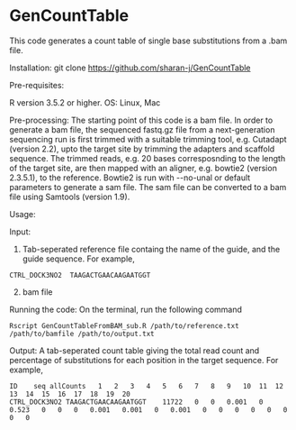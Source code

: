 # GenCountTable


This code generates a count table of single base substitutions from a .bam file.

Installation:
git clone https://github.com/sharan-j/GenCountTable

Pre-requisites:
  
  R version 3.5.2 or higher.
  OS: Linux, Mac

Pre-processing:
The starting point of this code is a bam file. 
In order to generate a bam file, the sequenced fastq.gz file from a next-generation sequencing run is first trimmed with a suitable trimming tool, e.g. Cutadapt (version 2.2), upto the target site by trimming the adapters and scaffold sequence. The trimmed reads, e.g. 20 bases corresposnding to the length of the target site, are then mapped with an aligner, e.g. bowtie2 (version 2.3.5.1), to the reference. Bowtie2 is run with --no-unal or default parameters to generate a sam file. The sam file can be converted to a bam file using Samtools (version 1.9).

Usage:

Input:
1. Tab-seperated reference file containg the name of the guide, and the guide sequence. For example,
  
  ```
  CTRL_DOCK3NO2  TAAGACTGAACAAGAATGGT
  ```

2. bam file
  
  
Running the code:
On the terminal, run the following command

```
Rscript GenCountTableFromBAM_sub.R /path/to/reference.txt /path/to/bamfile /path/to/output.txt
```

Output:
A tab-seperated count table giving the total read count and percentage of substitutions for each position in the target sequence. For example, 
  
  ```
  ID	seq	allCounts	1	2	3	4	5	6	7	8	9	10	11	12	13	14	15	16	17	18	19	20
  CTRL_DOCK3NO2	TAAGACTGAACAAGAATGGT	11722	0	0	0.001	0	0.523	0	0	0	0.001	0.001	0	0.001	0	0	0	0	0	0	0	0
  ```

